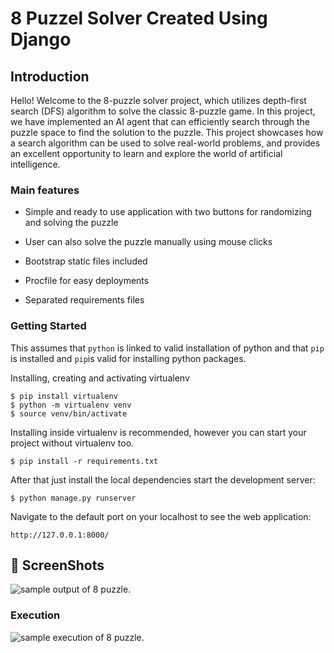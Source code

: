 # 8 Puzzel Solver Created Using Django

## Introduction

Hello! Welcome to the 8-puzzle solver project, which utilizes depth-first search (DFS) algorithm to solve the classic 8-puzzle game. In this project, we have implemented an AI agent that can efficiently search through the puzzle space to find the solution to the puzzle. This project showcases how a search algorithm can be used to solve real-world problems, and provides an excellent opportunity to learn and explore the world of artificial intelligence.


### Main features

* Simple and ready to use application with two buttons for randomizing and solving the puzzle

* User can also solve the puzzle manually using mouse clicks

* Bootstrap static files included

* Procfile for easy deployments

* Separated requirements files
      
### Getting Started

This assumes that `python` is linked to valid installation of python and that `pip` is installed and `pip`is valid
for installing python packages.

Installing, creating and activating virtualenv

    $ pip install virtualenv
    $ python -m virtualenv venv
    $ source venv/bin/activate


Installing inside virtualenv is recommended, however you can start your project without virtualenv too.

    $ pip install -r requirements.txt
     
      
After that just install the local dependencies start the development server:

    $ python manage.py runserver

Navigate to the default port on your localhost to see the web application:

```djangourlpath
http://127.0.0.1:8000/
```

## 📸 ScreenShots
![sample output of 8 puzzle.](/screenshot/output.png)

### Execution
![sample execution of 8 puzzle.](/screenshot/running.gif)
